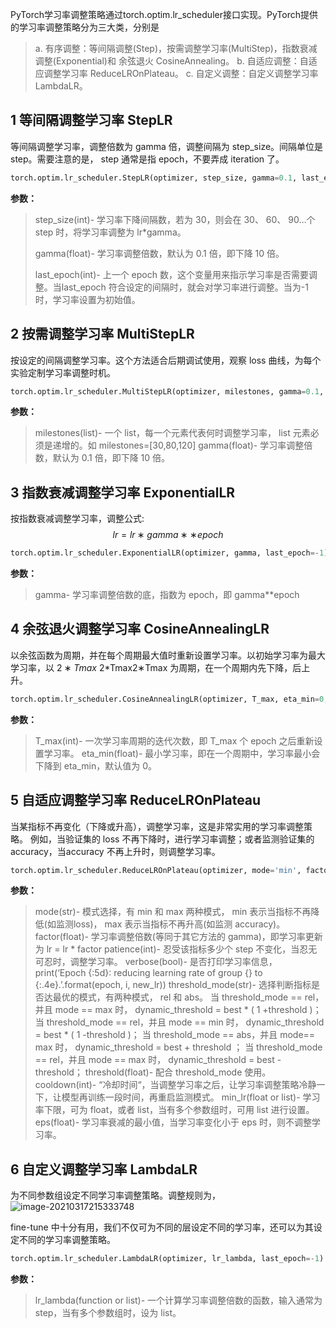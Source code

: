PyTorch学习率调整策略通过torch.optim.lr_scheduler接口实现。PyTorch提供的学习率调整策略分为三大类，分别是

> a. 有序调整：等间隔调整(Step)，按需调整学习率(MultiStep)，指数衰减调整(Exponential)和 余弦退火		      CosineAnnealing。
>       b. 自适应调整：自适应调整学习率 ReduceLROnPlateau。
> 	  c. 自定义调整：自定义调整学习率 LambdaLR。

## 1 等间隔调整学习率 StepLR

等间隔调整学习率，调整倍数为 gamma 倍，调整间隔为 step_size。间隔单位是step。需要注意的是， step 通常是指 epoch，不要弄成 iteration 了。

```python
torch.optim.lr_scheduler.StepLR(optimizer, step_size, gamma=0.1, last_epoch=-1)
```

**参数：**

> step_size(int)- 学习率下降间隔数，若为 30，则会在 30、 60、 90…个 step 时，将学习率调整为 lr*gamma。
>
> gamma(float)- 学习率调整倍数，默认为 0.1 倍，即下降 10 倍。
>
> last_epoch(int)- 上一个 epoch 数，这个变量用来指示学习率是否需要调整。当last_epoch 符合设定的间隔时，就会对学习率进行调整。当为-1 时，学习率设置为初始值。

## 2 按需调整学习率 MultiStepLR

按设定的间隔调整学习率。这个方法适合后期调试使用，观察 loss 曲线，为每个实验定制学习率调整时机。

```python
torch.optim.lr_scheduler.MultiStepLR(optimizer, milestones, gamma=0.1, last_epoch=-1)
```

**参数：**

> milestones(list)- 一个 list，每一个元素代表何时调整学习率， list 元素必须是递增的。如 milestones=[30,80,120]
>       gamma(float)- 学习率调整倍数，默认为 0.1 倍，即下降 10 倍。

## 3 指数衰减调整学习率 ExponentialLR

按指数衰减调整学习率，调整公式:
$$
lr=lr∗gamma∗∗epoch
$$

```python
torch.optim.lr_scheduler.ExponentialLR(optimizer, gamma, last_epoch=-1)
```

**参数：**

> gamma- 学习率调整倍数的底，指数为 epoch，即 gamma**epoch



## 4 余弦退火调整学习率 CosineAnnealingLR

以余弦函数为周期，并在每个周期最大值时重新设置学习率。以初始学习率为最大学习率，以 $2 ∗ T m a x$ 2*Tmax2∗Tmax 为周期，在一个周期内先下降，后上升。

```python
torch.optim.lr_scheduler.CosineAnnealingLR(optimizer, T_max, eta_min=0, last_epoch=-1)
```

**参数：**

> T_max(int)- 一次学习率周期的迭代次数，即 T_max 个 epoch 之后重新设置学习率。
> 	  eta_min(float)- 最小学习率，即在一个周期中，学习率最小会下降到 eta_min，默认值为 0。

## 5 自适应调整学习率 ReduceLROnPlateau

当某指标不再变化（下降或升高），调整学习率，这是非常实用的学习率调整策略。
例如，当验证集的 loss 不再下降时，进行学习率调整；或者监测验证集的 accuracy，当accuracy 不再上升时，则调整学习率。

```python
torch.optim.lr_scheduler.ReduceLROnPlateau(optimizer, mode='min', factor=0.1, patience=10, verbose=False, threshold=0.0001, threshold_mode='rel', cooldown=0, min_lr=0, eps=1e-08)
```

**参数：**

> mode(str)- 模式选择，有 min 和 max 两种模式， min 表示当指标不再降低(如监测loss)， max 表示当指标不再升高(如监测 accuracy)。
> factor(float)- 学习率调整倍数(等同于其它方法的 gamma)，即学习率更新为 lr = lr * factor
> patience(int)- 忍受该指标多少个 step 不变化，当忍无可忍时，调整学习率。
> verbose(bool)- 是否打印学习率信息， print(‘Epoch {:5d}: reducing learning rate of group {} to {:.4e}.’.format(epoch, i, new_lr))
> threshold_mode(str)- 选择判断指标是否达最优的模式，有两种模式， rel 和 abs。
> 当 threshold_mode == rel，并且 mode == max 时， dynamic_threshold = best * ( 1 +threshold )；
> 当 threshold_mode == rel，并且 mode == min 时， dynamic_threshold = best * ( 1 -threshold )；
> 当 threshold_mode == abs，并且 mode== max 时， dynamic_threshold = best + threshold ；
> 当 threshold_mode == rel，并且 mode == max 时， dynamic_threshold = best - threshold；
> threshold(float)- 配合 threshold_mode 使用。
> cooldown(int)- “冷却时间“，当调整学习率之后，让学习率调整策略冷静一下，让模型再训练一段时间，再重启监测模式。
> min_lr(float or list)- 学习率下限，可为 float，或者 list，当有多个参数组时，可用 list 进行设置。
> eps(float)- 学习率衰减的最小值，当学习率变化小于 eps 时，则不调整学习率。

## 6 自定义调整学习率 LambdaLR

为不同参数组设定不同学习率调整策略。调整规则为，![image-20210317215333748](https://cdn.jsdelivr.net/gh/liuhuanhuan963019/blogPicture/md_photos/image-20210317215333748.png)

fine-tune 中十分有用，我们不仅可为不同的层设定不同的学习率，还可以为其设定不同的学习率调整策略。

```python
torch.optim.lr_scheduler.LambdaLR(optimizer, lr_lambda, last_epoch=-1)
```

**参数：**

> lr_lambda(function or list)- 一个计算学习率调整倍数的函数，输入通常为 step，当有多个参数组时，设为 list。